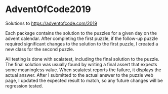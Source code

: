 # AdventOfCode2019
Solutions to https://adventofcode.com/2019

Each package contains the solution to the puzzles for a given day on the advent calendar. After completing the first puzzle, if the follow-up puzzle required significant changes to the solution to the first puzzle, I created a new class for the second puzzle.

All testing is done with scalatest, including the final solution to the puzzle. The final solution was usually found by writing a final assert that expects some meaningless value. When scalatest reports the failure, it displays the actual answer. After I submitted to the actual answer to the puzzle web page, I updated the expected result to match, so any future changes will be regression tested.
